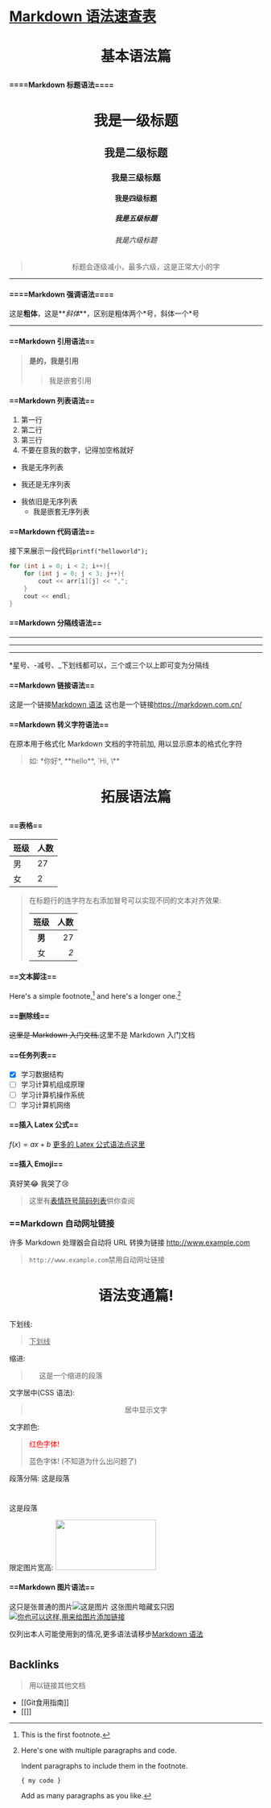 # [Markdown 语法速查表](https://markdown.com.cn/cheat-sheet.html)

# <p style="text-align:center">基本语法篇</p>

#### ====Markdown 标题语法====

# <p style="text-align:center">我是一级标题</p>

## <p style="text-align:center">我是二级标题</p>

### <p style="text-align:center">我是三级标题</p>

#### <p style="text-align:center">我是四级标题</p>

##### <p style="text-align:center">我是五级标题</p>

###### <p style="text-align:center">我是六级标题</p>

> <p style="text-align:center">标题会逐级减小，最多六级，这是正常大小的字</p>

---

#### ====Markdown 强调语法====

这是**粗体**，这是**_斜体_**，区别是粗体两个\*号，斜体一个\*号

---

#### ==Markdown 引用语法==

> #### 是的，我是引用
>
> > 我是嵌套引用

#### ==Markdown 列表语法==

1.  第一行
2.  第二行
3.  第三行
4.  不要在意我的数字，记得加空格就好

- 我是无序列表

* 我还是无序列表

- 我依旧是无序列表
  - 我是嵌套无序列表

#### ==Markdown 代码语法==

接下来展示一段代码`printf("helloworld");`

```C
for (int i = 0; i < 2; i++){
    for (int j = 0; j < 3; j++){
		cout << arr[i][j] << ",";
	}
	cout << endl;
}
```

#### ==Markdown 分隔线语法==

---

---

---

\*星号、-减号、\_下划线都可以，三个或三个以上即可变为分隔线

#### ==Markdown 链接语法==

这是一个链接[Markdown 语法](https://markdown.com.cn/)
这也是一个链接<https://markdown.com.cn/>

#### ==Markdown 转义字符语法==

在原本用于格式化 Markdown 文档的字符前加\, 用以显示原本的格式化字符

> 如: \*你好\*, \*\*hello**, \`Hi, \\**

# <p style="text-align:center">拓展语法篇</p>

#### ==表格==

| 班级 | 人数 |
| ---- | ---- |
| 男   | 27   |
| 女   | 2    |

> 在标题行的连字符左右添加冒号可以实现不同的文本对齐效果:
>
> |  班级  | 人数 |
> | :----: | ---: |
> | **男** |   27 |
> |   女   |  _2_ |

#### ==文本脚注==

Here's a simple footnote,[^1] and here's a longer one.[^bignote]

[^1]: This is the first footnote.
[^bignote]: Here's one with multiple paragraphs and code.

    Indent paragraphs to include them in the footnote.

    `{ my code }`

    Add as many paragraphs as you like.

#### ==删除线==

~~这里是 Markdown 入门文档.~~这里不是 Markdown 入门文档

#### ==任务列表==

- [x] 学习数据结构
- [ ] 学习计算机组成原理
- [ ] 学习计算机操作系统
- [ ] 学习计算机网络

#### ==插入 Latex 公式==

$f(x)=ax+b$
[更多的 Latex 公式语法点这里](https://zhuanlan.zhihu.com/p/59412540)

#### ==插入 Emoji==

真好笑:joy:
我哭了:cry:

> 这里有[表情符号简码列表](https://gist.github.com/rxaviers/7360908)供你查阅

### ==Markdown 自动网址链接

许多 Markdown 处理器会自动将 URL 转换为链接
http://www.example.com

> `http://www.example.com`禁用自动网址链接

# <p style="text-align:center">语法变通篇!</p>

下划线:

> <ins>下划线</ins>

缩进:

> &nbsp;&nbsp;&nbsp;&nbsp;&nbsp;这是一个缩进的段落

文字居中(CSS 语法):

> <p style="text-align:center">居中显示文字</p>

文字颜色:

> <font color ="red">红色字体!</font>
>
> <p sytle="color:bule">蓝色字体! (不知道为什么出问题了)</p>

段落分隔:
这是段落

#

这是段落

限定图片宽高:
<img src="https://markdown.com.cn/assets/img/philly-magic-garden.9c0b4415.jpg" width="200" height="100">

#### ==Markdown 图片语法==

这只是张普通的图片![这是图片](https://markdown.com.cn/assets/img/philly-magic-garden.9c0b4415.jpg)
这张图片暗藏玄只因
[![你也可以这样,用来给图片添加链接](https://markdown.com.cn/assets/img/philly-magic-garden.9c0b4415.jpg)](https://markdown.com.cn/)

仅列出本人可能使用到的情况,更多语法请移步[Markdown 语法](https://markdown.com.cn/)

#

#

## Backlinks

> 用以链接其他文档

- [[Git食用指南]]
- [[]]
